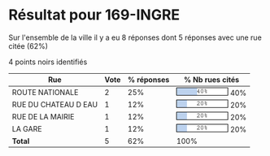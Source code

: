 # Résultat pour 169-INGRE

Sur l'ensemble de la ville il y a eu 8 réponses dont 5 réponses avec une rue citée (62%)

4 points noirs identifiés

| Rue | Vote | % réponses | % Nb rues cités|
|-----|------|------------|----------------|
| ROUTE NATIONALE | 2 | 25% | <img src="../../img/bar_40.gif" />&nbsp;40%|
| RUE DU CHATEAU D EAU | 1 | 12% | <img src="../../img/bar_20.gif" />&nbsp;20%|
| RUE DE LA MAIRIE | 1 | 12% | <img src="../../img/bar_20.gif" />&nbsp;20%|
| LA GARE | 1 | 12% | <img src="../../img/bar_20.gif" />&nbsp;20%|
| **Total** | 5 | 62% | 100%|
